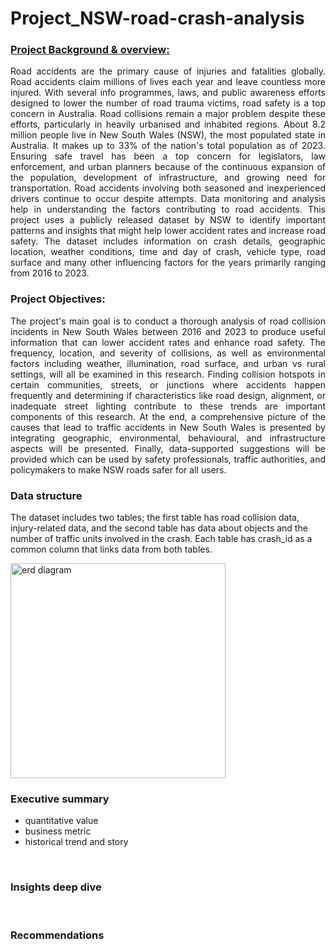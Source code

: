 # Project_NSW-road-crash-analysis

### <u> Project Background & overview: </u>
<p align="justify"> 
Road accidents are the primary cause of injuries and fatalities globally. Road accidents claim millions of lives each year and leave countless more injured. With several info programmes, laws, and public awareness efforts designed to lower the number of road trauma victims, road safety is a top concern in Australia. Road collisions remain a major problem despite these efforts, particularly in heavily urbanised and inhabited regions. About 8.2 million people live in New South Wales (NSW), the most populated state in Australia. It makes up to 33% of the nation's total population as of 2023. Ensuring safe travel has been a top concern for legislators, law enforcement, and urban planners because of the continuous expansion of the population, development of infrastructure, and growing need for transportation. Road accidents involving both seasoned and inexperienced drivers continue to occur despite attempts. Data monitoring and analysis help in understanding the factors contributing to road accidents. This project uses a publicly released dataset by NSW to identify important patterns and insights that might help lower accident rates and increase road safety. The dataset includes information on crash details, geographic location, weather conditions, time and day of crash, vehicle type, road surface and many other influencing factors for the years primarily ranging from 2016 to 2023. </p>


### Project Objectives:
<p align="justify"> The project's main goal is to conduct a thorough analysis of road collision incidents in New South Wales between 2016 and 2023 to produce useful information that can lower accident rates and enhance road safety. The frequency, location, and severity of collisions, as well as environmental factors including weather, illumination, road surface, and urban vs rural settings, will all be examined in this research. Finding collision hotspots in certain communities, streets, or junctions where accidents happen frequently and determining if characteristics like road design, alignment, or inadequate street lighting contribute to these trends are important components of this research. At the end, a comprehensive picture of the causes that lead to traffic accidents in New South Wales is presented by integrating geographic, environmental, behavioural, and infrastructure aspects will be presented. Finally, data-supported suggestions will be provided which can be used by safety professionals, traffic authorities, and policymakers to make NSW roads safer for all users.
</p>

### Data structure
The dataset includes two tables; the first table has road collision data, injury-related data, and the second table has data about objects and the number of traffic units involved in the crash. Each table has crash_id as a common column that links data from both tables. <br> 

<img width="344" alt="erd diagram" src="https://github.com/user-attachments/assets/b2ce363e-61f2-4415-bfa6-7eb6cdf77c71" />


### Executive summary
- quantitative value
- business metric
- historical trend and story
<br>

### Insights deep dive
<br>

### Recommendations
<br>
